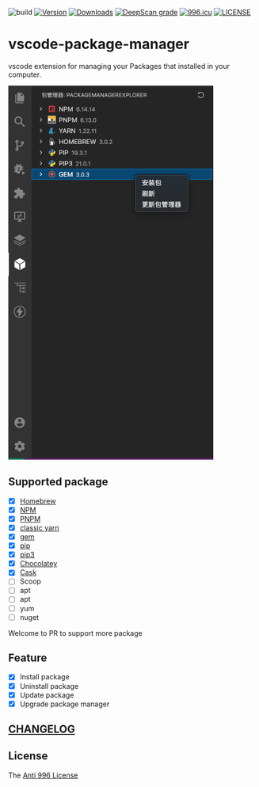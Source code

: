 ![build](https://github.com/axetroy/vscode-package-manager/workflows/build/badge.svg)
[![Version](https://vsmarketplacebadge.apphb.com/version/axetroy.vscode-package-manager.svg)](https://marketplace.visualstudio.com/items?itemName=axetroy.vscode-package-manager)
[![Downloads](https://vsmarketplacebadge.apphb.com/downloads/axetroy.vscode-package-manager.svg)](https://marketplace.visualstudio.com/items?itemName=axetroy.vscode-package-manager)
[![DeepScan grade](https://deepscan.io/api/teams/5773/projects/7593/branches/79865/badge/grade.svg)](https://deepscan.io/dashboard#view=project&tid=5773&pid=7593&bid=79865)
[![996.icu](https://img.shields.io/badge/link-996.icu-red.svg)](https://996.icu)
[![LICENSE](https://img.shields.io/badge/license-Anti%20996-blue.svg)](https://github.com/996icu/996.ICU/blob/master/LICENSE)

# vscode-package-manager

vscode extension for managing your Packages that installed in your computer.

![screenshot.png](./screenshot.png)

## Supported package

- [x] [Homebrew](https://brew.sh/)
- [x] [NPM](https://npmjs.com/)
- [x] [PNPM](https://pnpm.io/)
- [x] [classic yarn](https://classic.yarnpkg.com/)
- [x] [gem](https://rubygems.org/)
- [x] [pip](https://pip.pypa.io/)
- [x] [pip3](https://pip.pypa.io/)
- [x] [Chocolatey](https://chocolatey.org/)
- [x] [Cask](https://github.com/cask-pkg/cask.rs)
- [ ] Scoop
- [ ] apt
- [ ] apt
- [ ] yum
- [ ] nuget

Welcome to PR to support more package

## Feature

- [x] Install package
- [x] Uninstall package
- [x] Update package
- [x] Upgrade package manager

## [CHANGELOG](https://github.com/axetroy/vscode-package-manager/blob/master/CHANGELOG.md)

## License

The [Anti 996 License](https://github.com/axetroy/vscode-package-manager/blob/master/LICENSE)
